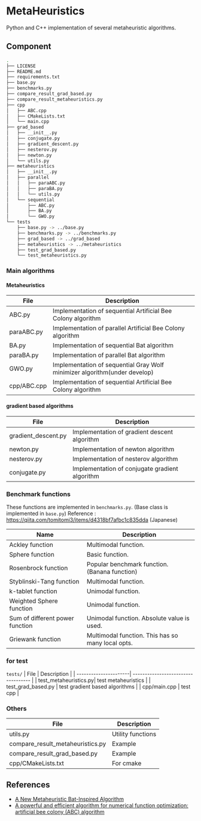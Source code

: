 # MetaHeuristics

Python and C++ implementation of several metaheuristic algorithms.

## Component

```bash
.
├── LICENSE
├── README.md
├── requirements.txt
├── base.py
├── benchmarks.py
├── compare_result_grad_based.py
├── compare_result_metaheuristics.py
├── cpp
│   ├── ABC.cpp
│   ├── CMakeLists.txt
│   └── main.cpp
├── grad_based
│   ├── __init__.py
│   ├── conjugate.py
│   ├── gradient_descent.py
│   ├── nesterov.py
│   ├── newton.py
│   └── utils.py
├── metaheuristics
│   ├── __init__.py
│   ├── parallel
│   │   ├── paraABC.py
│   │   ├── paraBA.py
│   │   └── utils.py
│   └── sequential
│       ├── ABC.py
│       ├── BA.py
│       └── GWO.py
└── tests
    ├── base.py -> ../base.py
    ├── benchmarks.py -> ../benchmarks.py
    ├── grad_based -> ../grad_based
    ├── metaheuristics -> ../metaheuristics
    ├── test_grad_based.py
    └── test_metaheuristics.py
```

### Main algorithms

#### Metaheuristics
| File        | Description                                                                 |
| ----------- | --------------------------------------------------------------------------- |
| ABC.py      | Implementation of sequential Artificial Bee Colony algorithm                |
| paraABC.py  | Implementation of parallel Artificial Bee Colony algorithm                  |
| BA.py       | Implementation of sequential Bat algorithm                                  |
| paraBA.py   | Implementation of parallel Bat algorithm                                    |
| GWO.py      | Implementation of sequential Gray Wolf minimizer algorithm(under develop)   |
| cpp/ABC.cpp | Implementation of sequential Artificial Bee Colony algorithm                |

#### gradient based algorithms
| File                     | Description                                                  |
| ------------------------ | ------------------------------------------------------------ |
| gradient_descent.py      | Implementation of gradient descent algorithm                 |
| newton.py                | Implementation of newton algorithm                           |
| nesterov.py              | Implementation of nesterov algorithm                         |
| conjugate.py             | Implementation of conjugate gradient algorithm               |


### Benchmark functions

These functions are implemented in `benchmarks.py`. (Base class is implemented in `base.py`)
Reference : https://qiita.com/tomitomi3/items/d4318bf7afbc1c835dda (Japanese)

| Name                            | Description                                       |
| ------------------------------- | ------------------------------------------------- |
| Ackley function                 | Multimodal function.                              |
| Sphere function                 | Basic function.                                   |
| Rosenbrock function             | Popular benchmark function. (Banana function)     |
| Styblinski-Tang function        | Multimodal function.                              |
| k-tablet function               | Unimodal function.                                |
| Weighted Sphere function        | Unimodal function.                                |
| Sum of different power function | Unimodal function. Absolute value is used.        |
| Griewank function               | Multimodal function. This has so many local opts. |

### for test
`tests/`
| File                  | Description                         |
| ----------------------| ----------------------------------- |
| test_metaheuristics.py| test metaheuristics                 |
| test_grad_based.py    | test gradient based algorithms      |
| cpp/main.cpp          | test cpp                            |

### Others

| File                             | Description                         |
| -------------------------------- | ----------------------------------- |
| utils.py                         | Utility functions                   |
| compare_result_metaheuristics.py | Example                             |
| compare_result_grad_based.py     | Example                             |
| cpp/CMakeLists.txt               | For cmake                           |


## References

- [A New Metaheuristic Bat-Inspired Algorithm](https://arxiv.org/pdf/1004.4170.pdf)
- [A powerful and efficient algorithm for numerical
function optimization: artificial bee colony (ABC)
algorithm](https://link.springer.com/content/pdf/10.1007/s10898-007-9149-x.pdf)
